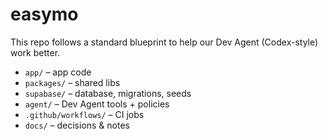 # easymo

This repo follows a standard blueprint to help our Dev Agent (Codex-style) work better.

- `app/` – app code
- `packages/` – shared libs
- `supabase/` – database, migrations, seeds
- `agent/` – Dev Agent tools + policies
- `.github/workflows/` – CI jobs
- `docs/` – decisions & notes

